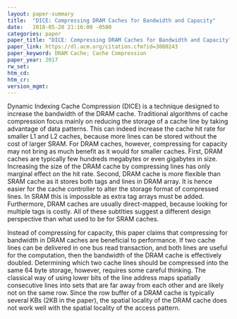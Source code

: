 ```yaml
---
layout: paper-summary
title:  "DICE: Compressing DRAM Caches for Bandwidth and Capacity"
date:   2018-05-20 21:16:00 -0500
categories: paper
paper_title: "DICE: Compressing DRAM Caches for Bandwidth and Capacity"
paper_link: https://dl.acm.org/citation.cfm?id=3080243
paper_keyword: DRAM Cache; Cache Compression
paper_year: 2017
rw_set: 
htm_cd: 
htm_cr: 
version_mgmt: 
---
```


Dynamic Indexing Cache Compression (DICE) is a technique designed to increase the bandwidth of the 
DRAM cache. Traditional algorithms of cache compression focus mainly on reducing the storage of 
a cache line by taking advantage of data patterns. This can indeed increase the cache hit rate for smaller
L1 and L2 caches, because more lines can be stored without the cost of larger SRAM. For DRAM caches, however,
compressing for capacity may not bring as much benefit as it would for smaller caches. First, DRAM caches 
are typically few hundreds megabytes or even gigabytes in size. Increasing the size of the DRAM cache by compressing 
lines has only marginal effect on the hit rate. Second, DRAM cache is more flexible than SRAM cache as it stores both 
tags and lines in DRAM array. It is hence easier for the cache controller to alter the storage format of compressed lines.
In SRAM this is impossible as extra tag arrays must be added. Furthermore, DRAM caches are usually direct-mapped,
because looking for multiple tags is costly. All of these subtlties suggest a different design perspective than 
what used to be for SRAM caches.

Instead of compressing for capacity, this paper claims that compressing for bandwidth in DRAM caches are 
beneficial to performance. If two cache lines can be delivered in one bus read transaction, and both lines are useful
for the computation, then the bandwidth of the DRAM cache is effectively doubled. Determining which two cache 
lines should be compressed into the same 64 byte storage, however, requires some careful thinking. The classical way of 
using lower bits of the line address maps spatially consecutive lines into sets that are far away from each other
and are likely not on the same row. Since the row buffer of a DRAM cache is typically several KBs (2KB in the paper), 
the spatial locality of the DRAM cache does not work well with the spatial locality of the access pattern. 

